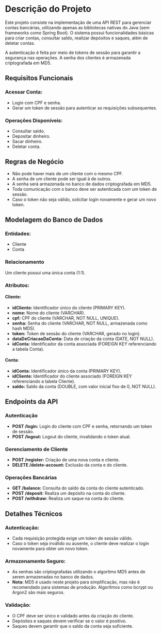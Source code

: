 <h1>Descrição do Projeto</h1>
    <p>Este projeto consiste na implementação de uma API REST para gerenciar contas bancárias, utilizando apenas as bibliotecas nativas do Java (sem frameworks como Spring Boot). O sistema possui funcionalidades básicas para criar contas, consultar saldo, realizar depósitos e saques, além de deletar contas.</p>
    <p>A autenticação é feita por meio de tokens de sessão para garantir a segurança nas operações. A senha dos clientes é armazenada criptografada em MD5.</p>

<h2>Requisitos Funcionais</h2>
    <h3>Acessar Conta:</h3>
    <ul>
        <li>Login com CPF e senha.</li>
        <li>Gerar um token de sessão para autenticar as requisições subsequentes.</li>
    </ul>
    <h3>Operações Disponíveis:</h3>
    <ul>
        <li>Consultar saldo.</li>
        <li>Depositar dinheiro.</li>
        <li>Sacar dinheiro.</li>
        <li>Deletar conta.</li>
    </ul>
    <h2>Regras de Negócio</h2>
    <ul>
        <li>Não pode haver mais de um cliente com o mesmo CPF.</li>
        <li>A senha de um cliente pode ser igual à de outros.</li>
        <li>A senha será armazenada no banco de dados criptografada em MD5.</li>
        <li>Toda comunicação com o banco deve ser autenticada com um token de sessão.</li>
        <li>Caso o token não seja válido, solicitar login novamente e gerar um novo token.</li>
    </ul>
    <h2>Modelagem do Banco de Dados</h2>
    <h3>Entidades:</h3>
    <ul>
        <li>Cliente</li>
        <li>Conta</li>
    </ul>
    <h3>Relacionamento</h3>
    <p>Um cliente possui uma única conta (1:1).</p>
    <h3>Atributos:</h3>
    <h4>Cliente:</h4>
    <ul>
        <li><strong>idCliente:</strong> Identificador único do cliente (PRIMARY KEY).</li>
        <li><strong>nome:</strong> Nome do cliente (VARCHAR).</li>
        <li><strong>cpf:</strong> CPF do cliente (VARCHAR, NOT NULL, UNIQUE).</li>
        <li><strong>senha:</strong> Senha do cliente (VARCHAR, NOT NULL, armazenada como hash MD5).</li>
        <li><strong>token:</strong> Token de sessão do cliente (VARCHAR, gerado no login).</li>
        <li><strong>dataDeCriacaoDaConta:</strong> Data de criação da conta (DATE, NOT NULL).</li>
        <li><strong>idConta:</strong> Identificador da conta associada (FOREIGN KEY referenciando a tabela Conta).</li>
    </ul>
    <h4>Conta:</h4>
    <ul>
        <li><strong>idConta:</strong> Identificador único da conta (PRIMARY KEY).</li>
        <li><strong>idCliente:</strong> Identificador do cliente associado (FOREIGN KEY referenciando a tabela Cliente).</li>
        <li><strong>saldo:</strong> Saldo da conta (DOUBLE, com valor inicial fixo de 0, NOT NULL).</li>
    </ul>
    <h2>Endpoints da API</h2>
    <h3>Autenticação</h3>
    <ul>
        <li><strong>POST /login:</strong> Login do cliente com CPF e senha, retornando um token de sessão.</li>
        <li><strong>POST /logout:</strong> Logout do cliente, invalidando o token atual.</li>
    </ul>
    <h3>Gerenciamento de Cliente</h3>
    <ul>
        <li><strong>POST /register:</strong> Criação de uma nova conta e cliente.</li>
        <li><strong>DELETE /delete-account:</strong> Exclusão da conta e do cliente.</li>
    </ul>
    <h3>Operações Bancárias</h3>
    <ul>
        <li><strong>GET /balance:</strong> Consulta do saldo da conta do cliente autenticado.</li>
        <li><strong>POST /deposit:</strong> Realiza um depósito na conta do cliente.</li>
        <li><strong>POST /withdraw:</strong> Realiza um saque na conta do cliente.</li>
    </ul>
    <h2>Detalhes Técnicos</h2>
    <h3>Autenticação:</h3>
    <ul>
        <li>Cada requisição protegida exige um token de sessão válido.</li>
        <li>Caso o token seja inválido ou ausente, o cliente deve realizar o login novamente para obter um novo token.</li>
    </ul>
    <h3>Armazenamento Seguro:</h3>
    <ul>
        <li>As senhas são criptografadas utilizando o algoritmo MD5 antes de serem armazenadas no banco de dados.</li>
        <li><strong>Nota:</strong> MD5 é usado neste projeto para simplificação, mas não é recomendado para sistemas de produção. Algoritmos como bcrypt ou Argon2 são mais seguros.</li>
    </ul>
    <h3>Validação:</h3>
    <ul>
        <li>O CPF deve ser único e validado antes da criação do cliente.</li>
        <li>Depósitos e saques devem verificar se o valor é positivo.</li>
        <li>Saques devem garantir que o saldo da conta seja suficiente.</li>
    </ul>